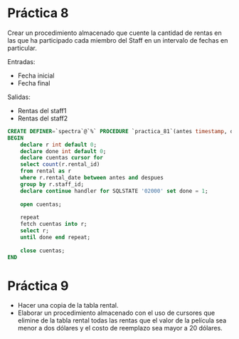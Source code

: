 # Práctica 8
Crear un procedimiento almacenado que cuente la cantidad de rentas en las que ha participado cada miembro del Staff en un intervalo de fechas en particular.

Entradas:

* Fecha inicial
* Fecha final

Salidas:

* Rentas del staff1
* Rentas del staff2

```sql
CREATE DEFINER=`spectra`@`%` PROCEDURE `practica_81`(antes timestamp, despues timestamp)
BEGIN
	declare r int default 0;
    declare done int default 0;
    declare cuentas cursor for
    select count(r.rental_id)
	from rental as r
	where r.rental_date between antes and despues
	group by r.staff_id;
    declare continue handler for SQLSTATE '02000' set done = 1;
    
    open cuentas;
    
    repeat
    fetch cuentas into r;
    select r;
    until done end repeat;
    
    close cuentas;
END
```

# Práctica 9
* Hacer una copia de la tabla rental.
* Elaborar un procedimiento almacenado con el uso de cursores que elimine de la tabla rental todas las rentas que el valor de la película sea menor a dos dólares y el costo de reemplazo sea mayor a 20 dólares.

```sql

```
